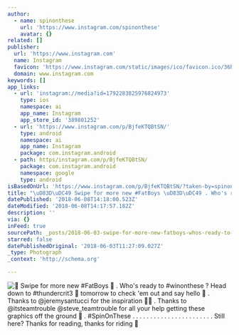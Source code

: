 ```yaml
---
author:
  - name: spinonthese
    url: 'https://www.instagram.com/spinonthese'
    avatar: {}
related: []
publisher:
  url: 'https://www.instagram.com'
  name: Instagram
  favicon: 'https://www.instagram.com/static/images/ico/favicon.ico/36b3ee2d91ed.ico'
  domain: www.instagram.com
keywords: []
app_links:
  - url: 'instagram://media?id=1792283825976824973'
    type: ios
    namespace: ai
    app_name: Instagram
    app_store_id: '389801252'
  - url: 'https://www.instagram.com/p/BjfeKTQBtSN/'
    type: android
    namespace: ai
    app_name: Instagram
    package: com.instagram.android
  - path: https/instagram.com/p/BjfeKTQBtSN/
    package: com.instagram.android
    namespace: google
    type: android
isBasedOnUrl: 'https://www.instagram.com/p/BjfeKTQBtSN/?taken-by=spinonthese'
title: "\uD83D\uDC49 Swipe for more new #FatBoys \uD83D\uDC49 . Who's ready to #winonthese ? Head down to #thundercrit3 \uD83C\uDFC1 tomorrow to check 'em out and say hello \uD83D\uDC4A . Thanks to @jeremysantucci for the inspiration \uD83D\uDC4A\uD83C\uDF7B . Thanks to @itsteamtrouble @steve_teamtrouble for all your help getting these graphics off the ground \uD83D\uDE4F . #SpinOnThese . . . . . . . . . . . . . . . . . . . . . . . Still here? Thanks for reading, thanks for riding \uD83D\uDCAA"
datePublished: '2018-06-08T14:18:00.523Z'
dateModified: '2018-06-08T14:17:57.182Z'
description: ''
via: {}
inFeed: true
sourcePath: _posts/2018-06-03-swipe-for-more-new-fatboys-whos-ready-to-winonthe.md
starred: false
datePublishedOriginal: '2018-06-03T11:27:09.027Z'
_type: Photograph
_context: 'http://schema.org'

---
```

![ Swipe for more new #FatBoys  . Who's ready to #winonthese ? Head down to #thundercrit3  tomorrow to check 'em out and say hello  . Thanks to @jeremysantucci for the inspiration  . Thanks to @itsteamtrouble @steve_teamtrouble for all your help getting these graphics off the ground  . #SpinOnThese . . . . . . . . . . . . . . . . . . . . . . . Still here? Thanks for reading, thanks for riding ](https://scontent-iad3-1.cdninstagram.com/vp/671302fa10374679ec4a1395bdc16dab/5BB73901/t51.2885-15/e35/32697388_1738796112873762_197941535000494080_n.jpg)